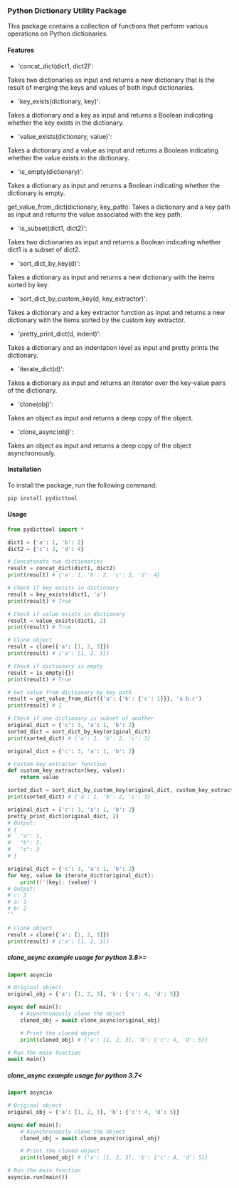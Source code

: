 ### Python Dictionary Utility Package

This package contains a collection of functions that perform various operations on Python dictionaries.

#### Features

- 'concat_dict(dict1, dict2)':

Takes two dictionaries as input and returns a new dictionary that is the result of merging the keys and values of both input dictionaries.

- 'key_exists(dictionary, key)':

Takes a dictionary and a key as input and returns a Boolean indicating whether the key exists in the dictionary.

- 'value_exists(dictionary, value)':

Takes a dictionary and a value as input and returns a Boolean indicating whether the value exists in the dictionary.

- 'is_empty(dictionary)':

Takes a dictionary as input and returns a Boolean indicating whether the dictionary is empty.

get_value_from_dict(dictionary, key_path):
Takes a dictionary and a key path as input and returns the value associated with the key path.

- 'is_subset(dict1, dict2)':

Takes two dictionaries as input and returns a Boolean indicating whether dict1 is a subset of dict2.

- 'sort_dict_by_key(d)':

Takes a dictionary as input and returns a new dictionary with the items sorted by key.

- 'sort_dict_by_custom_key(d, key_extractor)':

Takes a dictionary and a key extractor function as input and returns a new dictionary with the items sorted by the custom key extractor.

- 'pretty_print_dict(d, indent)':

Takes a dictionary and an indentation level as input and pretty prints the dictionary.

- 'iterate_dict(d)':

Takes a dictionary as input and returns an iterator over the key-value pairs of the dictionary.

- 'clone(obj)':

Takes an object as input and returns a deep copy of the object.

- 'clone_async(obj)':

Takes an object as input and returns a deep copy of the object asynchronously.

#### Installation

To install the package, run the following command:

```python
pip install pydicttool
```

#### Usage

```python
from pydicttool import *

dict1 = {'a': 1, 'b': 2}
dict2 = {'c': 3, 'd': 4}

# Concatenate two dictionaries
result = concat_dict(dict1, dict2)
print(result) # {'a': 1, 'b': 2, 'c': 3, 'd': 4}

# Check if key exists in dictionary
result = key_exists(dict1, 'a')
print(result) # True

# Check if value exists in dictionary
result = value_exists(dict1, 2)
print(result) # True

# Clone object
result = clone({'a': [1, 2, 3]})
print(result) # {'a': [1, 2, 3]}

# Check if dictionary is empty
result = is_empty({})
print(result) # True

# Get value from dictionary by key path
result = get_value_from_dict({'a': {'b': {'c': 1}}}, 'a.b.c')
print(result) # 1

# Check if one dictionary is subset of another
original_dict = {'c': 3, 'a': 1, 'b': 2}
sorted_dict = sort_dict_by_key(original_dict)
print(sorted_dict) # {'a': 1, 'b': 2, 'c': 3}

original_dict = {'c': 3, 'a': 1, 'b': 2}

# Custom key extractor function
def custom_key_extractor(key, value):
    return value

sorted_dict = sort_dict_by_custom_key(original_dict, custom_key_extractor)
print(sorted_dict) # {'a': 1, 'b': 2, 'c': 3}

original_dict = {'c': 3, 'a': 1, 'b': 2}
pretty_print_dict(original_dict, 2)
# Output:
# {
#   "a": 1,
#   "b": 2,
#   "c": 3
# }

original_dict = {'c': 3, 'a': 1, 'b': 2}
for key, value in iterate_dict(original_dict):
    print(f'{key}: {value}')
# Output:
# c: 3
# a: 1
# b: 2
``

# Clone object
result = clone({'a': [1, 2, 3]})
print(result) # {'a': [1, 2, 3]}

```

##### clone_async example usage for python 3.8>=

```python
import asyncio

# Original object
original_obj = {'a': [1, 2, 3], 'b': {'c': 4, 'd': 5}}

async def main():
    # Asynchronously clone the object
    cloned_obj = await clone_async(original_obj)

    # Print the cloned object
    print(cloned_obj) # {'a': [1, 2, 3], 'b': {'c': 4, 'd': 5}}

# Run the main function
await main()

```

##### clone_async example usage for python 3.7<

```python
import asyncio

# Original object
original_obj = {'a': [1, 2, 3], 'b': {'c': 4, 'd': 5}}

async def main():
    # Asynchronously clone the object
    cloned_obj = await clone_async(original_obj)

    # Print the cloned object
    print(cloned_obj) # {'a': [1, 2, 3], 'b': {'c': 4, 'd': 5}}

# Run the main function
asyncio.run(main())
```
